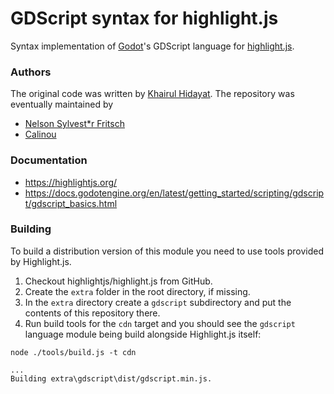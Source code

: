 # GDScript syntax for highlight.js

Syntax implementation of [Godot](https://godotengine.org/)'s GDScript language for [highlight.js](https://github.com/highlightjs/highlight.js).

### Authors

The original code was written by [Khairul Hidayat](https://github.com/khairul169). 
The repository was eventually maintained by 
- [Nelson Sylvest*r Fritsch](https://github.com/form-follows-function)
- [Calinou](https://github.com/Calinou)

### Documentation

 - https://highlightjs.org/
 - https://docs.godotengine.org/en/latest/getting_started/scripting/gdscript/gdscript_basics.html

### Building

To build a distribution version of this module you need to use tools provided by Highlight.js.

1. Checkout highlightjs/highlight.js from GitHub.
1. Create the `extra` folder in the root directory, if missing.
1. In the `extra` directory create a `gdscript` subdirectory and put the contents 
of this repository there.
1. Run build tools for the `cdn` target and you should see the `gdscript` language 
module being build alongside Highlight.js itself:

```
node ./tools/build.js -t cdn

...
Building extra\gdscript\dist/gdscript.min.js.
```
